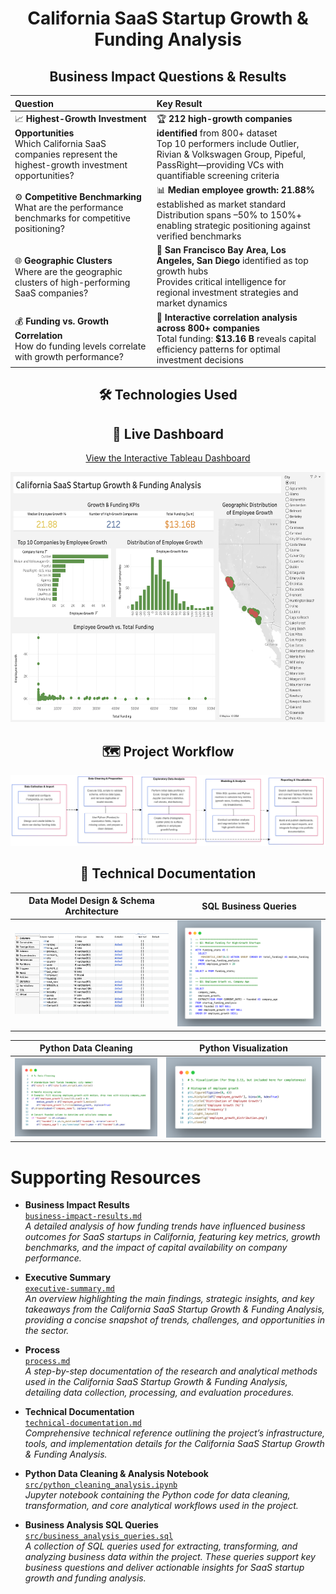 <h1 align="center">California SaaS Startup Growth & Funding Analysis</h1>
<h2 align="center">Business Impact Questions & Results</h2>


| Question                                                                                                 | Key Result                                                                                                                         |
|:-------------------------------------------------------------------------------------------------------- |:-----------------------------------------------------------------------------------------------------------------------------------|
| 📈 **Highest-Growth Investment Opportunities**<br>Which California SaaS companies represent the highest-growth investment opportunities? | 🏆 **212 high-growth companies identified** from 800+ dataset<br>Top 10 performers include Outlier, Rivian & Volkswagen Group, Pipeful, PassRight—providing VCs with quantifiable screening criteria |
| ⚙️ **Competitive Benchmarking**<br>What are the performance benchmarks for competitive positioning?       | 📊 **Median employee growth: 21.88%** established as market standard<br>Distribution spans –50% to 150%+ enabling strategic positioning against verified benchmarks                                                               |
| 🌐 **Geographic Clusters**<br>Where are the geographic clusters of high-performing SaaS companies?        | 📍 **San Francisco Bay Area, Los Angeles, San Diego** identified as top growth hubs<br>Provides critical intelligence for regional investment strategies and market dynamics                                                                            |
| 💰 **Funding vs. Growth Correlation**<br>How do funding levels correlate with growth performance?         | 🔗 **Interactive correlation analysis across 800+ companies**<br>Total funding: **$13.16 B** reveals capital efficiency patterns for optimal investment decisions                                                                  |

<h2 align="center">🛠️ Technologies Used</h2>


<h2 align="center">🚀 Live Dashboard</h2>

<p align="center">
  <a href="https://public.tableau.com/app/profile/farooq.syed6811/viz/CaliforniaSaaSStartupGrowthFundingAnalysis_17511350716100/CaliforniaSaaSStartupGrowthFundingAnalysis?publish=yes">
    View the Interactive Tableau Dashboard
  </a>
</p>

<p align="center">
  <img src="screenshots/tableaudashboard.png" width="600" height="400">
</p>


<h2 align="center">🗺️ Project Workflow</h2>

![Project Workflow](screenshots/project_workflow.png)



<h2 align="center">📖  Technical Documentation</h2>

| Data Model Design & Schema Architecture                            | SQL Business Queries                                 |
|:------------------------------------------------------------------:|:----------------------------------------------------:|
| <img src="screenshots/data_model_design_schema_architecture.png" width="600" alt="Data Model Design & Schema Architecture"> | <img src="screenshots/sql_business_queries.png" width="600" alt="SQL Business Queries"> |

| Python Data Cleaning                                               | Python Visualization                                 |
|:------------------------------------------------------------------:|:----------------------------------------------------:|
| <img src="screenshots/py_data_cleaning.png" width="600" alt="Python Data Cleaning"> | <img src="screenshots/py_visual.png" width="600" alt="Python Visualization"> |


# Supporting Resources

- **Business Impact Results**  
  [`business-impact-results.md`](./business-impact-results.md)  
  *A detailed analysis of how funding trends have influenced business outcomes for SaaS startups in California, featuring key metrics, growth benchmarks, and the impact of capital availability on company performance.*

- **Executive Summary**  
  [`executive-summary.md`](./executive-summary.md)  
  *An overview highlighting the main findings, strategic insights, and key takeaways from the California SaaS Startup Growth & Funding Analysis, providing a concise snapshot of trends, challenges, and opportunities in the sector.*

- **Process**  
  [`process.md`](./process.md)  
  *A step-by-step documentation of the research and analytical methods used in the California SaaS Startup Growth & Funding Analysis, detailing data collection, processing, and evaluation procedures.*

- **Technical Documentation**  
  [`technical-documentation.md`](./technical-documentation.md)  
  *Comprehensive technical reference outlining the project’s infrastructure, tools, and implementation details for the California SaaS Startup Growth & Funding Analysis.*

- **Python Data Cleaning & Analysis Notebook**  
  [`src/python_cleaning_analysis.ipynb`](./src/python_cleaning_analysis.ipynb)  
  *Jupyter notebook containing the Python code for data cleaning, transformation, and core analytical workflows used in the project.*

- **Business Analysis SQL Queries**  
  [`src/business_analysis_queries.sql`](./src/business_analysis_queries.sql)  
  *A collection of SQL queries used for extracting, transforming, and analyzing business data within the project. These queries support key business questions and deliver actionable insights for SaaS startup growth and funding analysis.*

